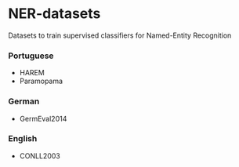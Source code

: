 # NER-datasets
Datasets to train supervised classifiers for Named-Entity Recognition

<a name="pt"></a>
### Portuguese
 * HAREM
 * Paramopama

<a name="de"></a>
### German
 * GermEval2014

<a name="en"></a>
### English
 * CONLL2003
